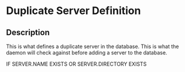 # Duplicate Server Definition

## Description

This is what defines a duplicate server in the database. This is what the daemon will check against before adding a server to the database.

IF SERVER.NAME EXISTS OR SERVER.DIRECTORY EXISTS
